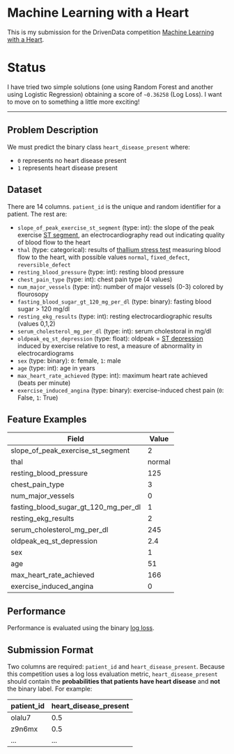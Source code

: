 # Machine Learning with a Heart

This is my submission for the DrivenData competition [Machine Learning with a Heart](https://www.drivendata.org/competitions/54/machine-learning-with-a-heart/page/107/).

# Status
I have tried two simple solutions (one using Random Forest and another using Logistic Regression) obtaining a score of `~0.36258` (Log Loss).  I want to move on to something a little more exciting!

---

## Problem Description
We must predict the binary class `heart_disease_present` where:

* `0` represents no heart disease present
* `1` represents heart disease present

## Dataset
There are 14 columns. `patient_id` is the unique and random identifier for a patient.  The rest are:

* `slope_of_peak_exercise_st_segment` (type: int): the slope of the peak exercise [ST segment](https://en.wikipedia.org/wiki/ST_segment), an electrocardiography read out indicating quality of blood flow to the heart
* `thal` (type: categorical): results of [thallium stress test](https://www.ucsfbenioffchildrens.org/tests/007201.html) measuring blood flow to the heart, with possible values `normal`, `fixed_defect`, `reversible_defect`
* `resting_blood_pressure` (type: int): resting blood pressure
* `chest_pain_type` (type: int): chest pain type (4 values)
* `num_major_vessels` (type: int): number of major vessels (0-3) colored by flourosopy
* `fasting_blood_sugar_gt_120_mg_per_dl` (type: binary): fasting blood sugar > 120 mg/dl
* `resting_ekg_results` (type: int): resting electrocardiographic results (values 0,1,2)
* `serum_cholesterol_mg_per_dl` (type: int): serum cholestoral in mg/dl
* `oldpeak_eq_st_depression` (type: float): oldpeak = [ST depression](https://en.wikipedia.org/wiki/ST_depression) induced by exercise relative to rest, a measure of abnormality in electrocardiograms
* `sex` (type: binary): `0`: female, `1`: male
* `age` (type: int): age in years
* `max_heart_rate_achieved` (type: int): maximum heart rate achieved (beats per minute)
* `exercise_induced_angina` (type: binary): exercise-induced chest pain (`0`: False, `1`: True)

## Feature Examples
| **Field**                            | **Value** |
|--------------------------------------|-----------|
| slope_of_peak_exercise_st_segment    | 2         |
| thal                                 | normal    |
| resting_blood_pressure               | 125       |
| chest_pain_type                      | 3         |
| num_major_vessels                    | 0         |
| fasting_blood_sugar_gt_120_mg_per_dl | 1         |
| resting_ekg_results                  | 2         |
| serum_cholesterol_mg_per_dl          | 245       |
| oldpeak_eq_st_depression             | 2.4       |
| sex                                  | 1         |
| age                                  | 51        |
| max_heart_rate_achieved              | 166       |
| exercise_induced_angina              | 0         |

## Performance
Performance is evaluated using the binary [log loss](https://en.wikipedia.org/wiki/Loss_functions_for_classification#Cross_entropy_loss_(Log_Loss)).

## Submission Format
Two columns are required: `patient_id` and `heart_disease_present`.  Because this competition uses a log loss evaluation metric, `heart_disease_present` should contain the **probabilities that patients have heart disease** and **not** the binary label.  For example:

| **patient_id** | **heart_disease_present** |
|----------------|---------------------------|
| olalu7         | 0.5                       |
| z9n6mx         | 0.5                       |
| ...            | ...                       |
